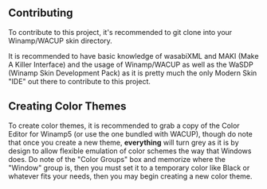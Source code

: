 ## Contributing

To contribute to this project, it's recommended to git clone into your Winamp/WACUP skin directory.

It is recommended to have basic knowledge of wasabiXML and MAKI (Make A Killer Interface) and the usage of Winamp/WACUP as well as the WaSDP (Winamp Skin Development Pack) as it is pretty much the only Modern Skin "IDE" out there to contribute to this project.

## Creating Color Themes
To create color themes, it is recommended to grab a copy of the Color Editor for Winamp5 (or use the one bundled with WACUP), though do note that once you create a new theme, **everything** will turn grey as it is by design to allow flexible emulation of color schemes the way that Windows does.
Do note of the "Color Groups" box and memorize where the "Window" group is, then you must set it to a temporary color like Black or whatever fits your needs, then you may begin creating a new color theme.
